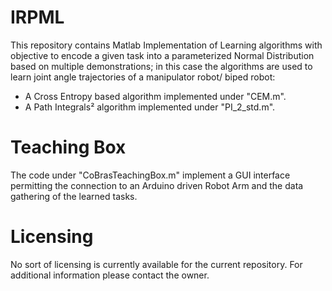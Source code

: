 # IRPML 
This repository contains Matlab Implementation of Learning algorithms with objective to encode a given task into
a parameterized Normal Distribution based on multiple demonstrations; in this case the algorithms are used to learn 
joint angle trajectories of a manipulator robot/ biped robot:
* A Cross Entropy based algorithm implemented under "CEM.m".
* A Path Integrals² algorithm implemented under "PI_2_std.m".
# Teaching Box
The code under "CoBrasTeachingBox.m" implement a GUI interface permitting the connection to an Arduino driven Robot Arm 
and the data gathering of the learned tasks.
# Licensing 
No sort of licensing is currently available for the current repository.
For additional information please contact the owner.
